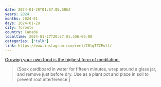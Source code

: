 ```yaml
---
date: 2024-01-28T01:57:05.506Z
years: 2024
months: 2024-01
days: 2024-01-28
city: Toronto
country: Canada
localtime: 2024-01-27T20:57:05.506-05:00
categories: ["talk"]
link: https://www.instagram.com/reel/C0lqTZCPwll/
---
```

[Growing your own food is the highest form of meditation.](https://www.instagram.com/reel/C0lqTZCPwll/)

> [Soak cardboard in water for fifteen minutes, wrap around a glass jar, and remove just before dry. Use as a plant pot and place in soil to prevent root interference.]
